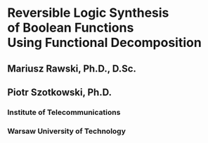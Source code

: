 # Reversible Logic Synthesis<br/>of Boolean Functions<br/>Using Functional Decomposition

## Mariusz Rawski, Ph.D., D.Sc.
## Piotr Szotkowski, Ph.D.

### Institute of Telecommunications
### Warsaw University of Technology
